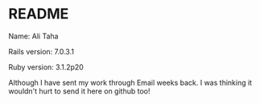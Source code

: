 # README

Name: Ali Taha 

Rails version: 7.0.3.1

Ruby version: 3.1.2p20

Although I have sent my work through Email weeks back. I was thinking it wouldn't hurt to send it here on github too!